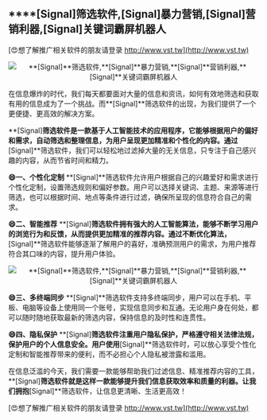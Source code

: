 ## ****[Signal]**筛选软件,**[Signal]**暴力营销,**[Signal]**营销利器,**[Signal]**关键词霸屏机器人**

[😍想了解推广相关软件的朋友请登录 http://www.vst.tw](http://www.vst.tw)

 <center><img src="https://vst.tw/MP4/tuiguang/png/5.png" alt="**[Signal]**筛选软件,**[Signal]**暴力营销,**[Signal]**营销利器,**[Signal]**关键词霸屏机器人"></center>

在信息爆炸的时代，我们每天都要面对大量的信息和资讯，如何有效地筛选和获取有用的信息成为了一个挑战。而**[Signal]**筛选软件的出现，为我们提供了一个更便捷、更高效的解决方案。

**[Signal]**筛选软件是一款基于人工智能技术的应用程序，它能够根据用户的偏好和需求，自动筛选和整理信息，为用户呈现更加精准和个性化的内容。通过**[Signal]**筛选软件，我们可以轻松地过滤掉大量的无关信息，只专注于自己感兴趣的内容，从而节省时间和精力。

**😄一、个性化定制**
**[Signal]**筛选软件允许用户根据自己的兴趣爱好和需求进行个性化定制，设置筛选规则和偏好参数。用户可以选择关键词、主题、来源等进行筛选，也可以根据时间、地点等条件进行过滤，确保所呈现的信息符合自己的需求。

**😄二、智能推荐**
**[Signal]**筛选软件拥有强大的人工智能算法，能够不断学习用户的浏览行为和反馈，从而提供更加精准的推荐内容。通过不断优化算法，**[Signal]**筛选软件能够逐渐了解用户的喜好，准确预测用户的需求，为用户推荐符合其口味的内容，提升用户体验。

 <center><img src="https://vst.tw/MP4/tuiguang/png/1.png" alt="**[Signal]**筛选软件,**[Signal]**暴力营销,**[Signal]**营销利器,**[Signal]**关键词霸屏机器人"></center>

**😄三、多终端同步**
**[Signal]**筛选软件支持多终端同步，用户可以在手机、平板、电脑等设备上使用同一个账号，实现信息同步和互通。无论用户身在何处，都可以随时随地获取最新的筛选内容，保持信息的及时性和连贯性。

**😄四、隐私保护**
**[Signal]**筛选软件注重用户隐私保护，严格遵守相关法律法规，保护用户的个人信息安全。用户使用**[Signal]**筛选软件时，可以放心享受个性化定制和智能推荐带来的便利，而不必担心个人隐私被泄露和滥用。

在信息泛滥的今天，我们需要一款能够帮助我们过滤信息、精准推荐内容的工具，**[Signal]**筛选软件就是这样一款能够提升我们信息获取效率和质量的利器。让我们拥抱**[Signal]**筛选软件，让信息更清晰、生活更高效！

[😍想了解推广相关软件的朋友请登录 http://www.vst.tw](http://www.vst.tw)




